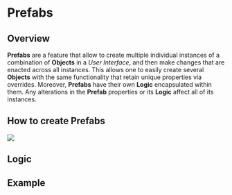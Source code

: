 # Prefabs

## Overview

**Prefabs** are a feature that allow to create multiple individual instances of a combination of **Objects** in a *User Interface*, and then make changes that are enacted across all instances. This allows one to easily create several **Objects** with the same functionality that retain unique properties via overrides. Moreover, **Prefabs** have their own **Logic** encapsulated within them. Any alterations in the **Prefab** properties or its **Logic** affect all of its instances.

## How to create Prefabs

![](../.gitbook/assets/prefabs1.gif)

## Logic

## Example







